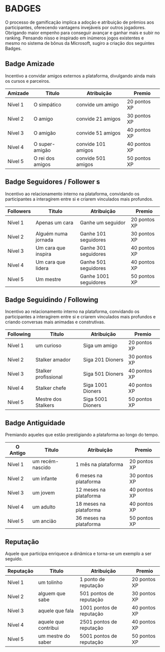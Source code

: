 # BADGES
O processo de gamificação implica a adoção e atribuição de prêmios aos participantes, oferecendo vantagens invejáveis por outros jogadores. Obrigando maior empenho para conseguir avançar e ganhar mais e subir no ranking.
Pensando nisso e inspirado em inúmeros jogos existentes e mesmo no sistema de bônus da Microsoft, sugiro a criação dos seguintes Badges.

## Badge Amizade

Incentivo a convidar amigos externos a plataforma, divulgando ainda mais os cursos e parceiros.

|  Amizade |  Titulo | Atribuição |Premio|
|---|---|---| ---|
| Nível 1 | O simpático | convide um amigo | 20 pontos XP|
| Nível 2 | O amigo | convide 21 amigos | 30 pontos XP |
| Nível 3| O amigão | convide 51 amigos | 40 pontos XP|
| Nível 4| O super-amigão | convide 101 amigos | 40 pontos XP|
| Nível 5| O rei dos amigos| convide 501 amigos | 50 pontos XP|

## Badge Seguidores / Follower s

Incentivo ao relacionamento interno na plataforma, convidando os participantes a interagirem entre si e criarem vinculados mais profundos.

| Followers | Titulo | Atribuição | Premio |
|---|---|---| ---|
| Nível 1 | Apenas um cara  | Ganhe um seguidor |20 pontos  XP|
| Nível 2 | Alguém numa jornada | Ganhe 101 seguidores|30 pontos XP |
| Nível 3| Um cara que inspira | Ganhe 301 seguidores|40 pontos XP|
| Nível 4| Um cara que lidera  | Ganhe 501 seguidores |40 pontos XP|
| Nível 5| Um mestre | Ganhe 1001 seguidores |50 pontos XP|

## Badge Seguidindo / Following

Incentivo ao relacionamento interno na plataforma, convidando os participantes a interagirem entre si e criarem vinculados mais profundos e criando conversas mais animadas e construtivas.

| Following | Titulo | Atribuição | Premio |
|---|---|---| ---|
| Nível 1 | um curioso  | Siga um amigo |20 pontos  XP|
| Nível 2 |  Stalker amador | Siga 201 Dioners|30 pontos XP |
| Nível 3| Stalker profissional| Siga 501 Dioners |40 pontos XP|
| Nível 4| Stalker chefe  | Siga 1001 Dioners |40 pontos XP|
| Nível 5| Mestre dos Stalkers| Siga 5001 Dioners |50 pontos XP|

## Badge Antiguidade

Premiando aqueles que estão prestigiando a plataforma ao longo do tempo.

| O Antigo| Titulo | Atribuição | Premio |
|---|---|---| ---|
| Nível 1 | um recém-nascido  | 1 mês na plataforma |20 pontos  XP|
| Nível 2 |  um infante | 6 meses na plataforma|30 pontos XP |
| Nível 3| um jovem | 12 meses na plataforma |40 pontos XP|
| Nível 4| um adulto | 18 meses na plataforma |40 pontos XP|
| Nível 5| um ancião| 36 meses na plataforma |50 pontos XP|

## Reputação

Aquele que participa enriquece a dinâmica e torna-se um exemplo a ser seguido.

| Reputação | Titulo | Atribuição | Premio |
|---|---|---| ---|
| Nível 1 | um tolinho  | 1 ponto de reputação  |20 pontos  XP|
| Nível 2 | alguem que sabe | 501 pontos de reputação |30 pontos XP |
| Nível 3|  aquele que fala | 1001 pontos de reputação |40 pontos XP|
| Nível 4|  aquele que contribui | 2501 pontos de reputação |40 pontos XP|
| Nível 5| um mestre do saber  | 5001 pontos de reputação |50 pontos XP|



